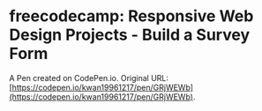 # freecodecamp: Responsive Web Design Projects - Build a Survey Form

A Pen created on CodePen.io. Original URL: [https://codepen.io/kwan19961217/pen/GRjWEWb](https://codepen.io/kwan19961217/pen/GRjWEWb).


